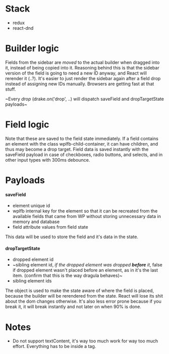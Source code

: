 # Stack
 - redux
 - react-dnd

# Builder logic
Fields from the sidebar are *moved* to the actual builder when dragged into it, instead of being copied into it. Reasoning behind this is that the sidebar version of the field is going to need a new ID anyway, and React will rerender it (..?). It's easier to just render the sidebar again after a field drop instead of assigning new IDs manually. Browsers are getting fast at that stuff.

~Every *drop* (drake.on('drop', ..) will dispatch saveField and dropTargetState payloads~

# Field logic
Note that these are saved to the field state immediately.
If a field contains an element with the class wplfb-child-container, it can have children, and thus may become a drop target. Field data is saved instantly with the saveField payload in case of checkboxes, radio buttons, and selects, and in other input types with 300ms debounce.

# Payloads
#### saveField
 - element unique id
 - wplfb internal key for the element so that it can be recreated from the available fields that came from WP without storing unnecessary data in memory and database
 - field attribute values from field state

 This data will be used to store the field and it's data in the state.

#### dropTargetState
 - dropped element id
 - ~sibling element id, *if the dropped element was dropped **before** it*, false if dropped element wasn't placed before an element, as in it's the last item. (confirm that this is the way dragula behaves)~
 - sibling element ids

 The object is used to make the state aware of where the field is placed, because the builder will be rerendered from the state. React will lose its shit about the dom changes otherwise. It's also less error prone because if you break it, it will break instantly and not later on when 90% is done.

 # Notes
 - Do not support textContent, it's way too much work for way too much effort. Everything has to be inside a tag.
